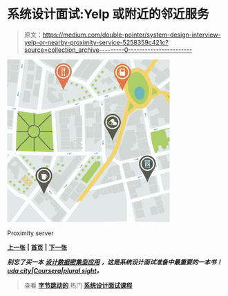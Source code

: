 # 系统设计面试:Yelp 或附近的邻近服务

> 原文：<https://medium.com/double-pointer/system-design-interview-yelp-or-nearby-proximity-service-5258359c421c?source=collection_archive---------0----------------------->

![](img/cd4696f9a354d48b7330e10e920708bd.png)

Proximity server

[**上一张**](https://bit.ly/3HxmqSc) **|** [**首页**](https://bit.ly/3tVGgRY) **|** [**下一张**](https://bit.ly/3MhkUam)

***别忘了买一本*** [***设计数据密集型应用***](https://amzn.to/3HWOSPm) ***，这是系统设计面试准备中最重要的一本书！***[***uda city***](https://bit.ly/3JIpvl4)***|***[***Coursera***](https://imp.i384100.net/zaYBB0)***|***[***plural sight***](https://pluralsight.pxf.io/Ao7GGK)***。***

> 查看 [**字节跳动的**](https://bytebytego.com?fpr=datajek34) 热门 [**系统设计面试课程**](https://bytebytego.com?fpr=datajek34)